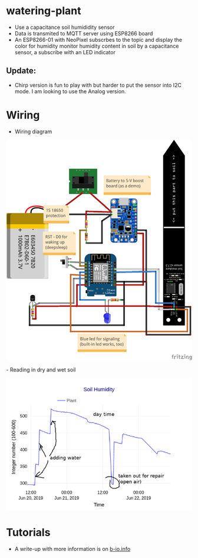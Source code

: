 # watering-plant
- Use a capacitance soil humididity sensor
- Data is transmited to MQTT server using ESP8266 board
- An ESP8266-01 with NeoPixel subscrbes to the topic and display the color for humidity
monitor humidity content in soil by a capacitance sensor, a subscribe with an LED indicator
## Update:
- Chirp version is fun to play with but harder to put the sensor into I2C mode. I am looking to use the Analog version.

# Wiring
- Wiring diagram
<p align="center">
  <img src="images/watering_diagram.png"/>
</p>
- Reading in dry and wet soil
<p align="center">
  <img src="images/watering_humidity.png"/>
</p>

# Tutorials
- A write-up with more information is on [b-io.info](https://www.b-io.info/post/tutorial/watering-plant/)
